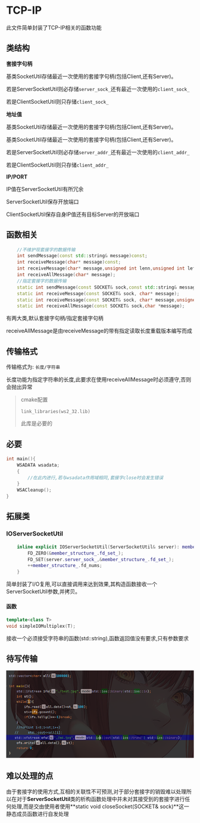 # TCP-IP

此文件简单封装了TCP-IP相关的函数功能

## 类结构

**套接字句柄**

基类SocketUtil存储最近一次使用的套接字句柄(包括Client,还有Server)。

若是ServerSocketUtil则必存储`server_sock_`还有最近一次使用的`client_sock_`

若是ClientSocketUtil则只存储`client_sock_`

**地址值**

基类SocketUtil存储最近一次使用的套接字句柄(包括Client,还有Server)。

基类SocketUtil存储最近一次使用的套接字句柄(包括Client,还有Server)。

若是ServerSocketUtil则必存储`server_addr_`还有最近一次使用的`client_addr_`

若是ClientSocketUtil则只存储`client_addr_`

**IP/PORT**

IP值在ServerSocketUtil有所冗余

ServerSocketUtil保存开放端口

ClientSocketUtil保存自身IP值还有目标Server的开放端口

## 函数相关

~~~C++
    //不维护现套接字的数据传输
    int sendMessage(const std::string& message)const;
    int receiveMessage(char* message)const;
    int receiveMessage(char* message,unsigned int lenn,unsigned int left)const;
    int receiveAllMessage(char* message);
    //指定套接字的数据传输
    static int sendMessage(const SOCKET& sock,const std::string& message);
    static int receiveMessage(const SOCKET& sock, char* message);
    static int receiveMessage(const SOCKET& sock, char* message,unsigned int lenn, unsigned int left);
    static int receiveAllMessage(const SOCKET& sock,char *message);
~~~

有两大类,默认套接字句柄/指定套接字句柄

receiveAllMessage是由receiveMessage的带有指定读取长度重载版本编写而成

## 传输格式

传输格式为:   `长度/字符串`

长度功能为指定字符串的长度,此要求在使用receiveAllMessage时必须遵守,否则会抛出异常

> cmake配置
>
> ```
> link_libraries(ws2_32.lib)
> ```
>
> 此库是必要的

## 必要

~~~C++
int main(){
    WSADATA wsadata;
    {
        //在此内进行,若与wsadata作用域相同,套接字close时会发生错误
    }
    WSACleanup();
}
~~~

## 拓展类

### IOServerSocketUtil

~~~C++
    inline explicit IOServerSocketUtil(ServerSocketUtil& server): member_structure_(),server_socket_util_(server){
        FD_ZERO(&member_structure_.fd_set_);
        FD_SET(server.server_sock_,&member_structure_.fd_set_);
        ++member_structure_.fd_nums;
    }
~~~

​	简单封装了I/O复用,可以直接调用来达到效果,其构造函数接收一个ServerSocketUtil参数,并拷贝。

#### 函数

~~~C++
template<class T>
void simpleIOMultiplex(T);
~~~

接收一个必须接受字符串的函数(std::string),函数返回值没有要求,只有参数要求

## 待写传输

![](.\img\传输.png)

## 难以处理的点

​	由于套接字的使用方式,互相的关联性不可预测,对于部分套接字的销毁难以处理所以在对于**ServerSocketUtil**类的析构函数处理中并未对其接受到的套接字进行任何处理,而是交由使用者使用**static void closeSocket(SOCKET& sock)**这一静态成员函数进行自发处理


